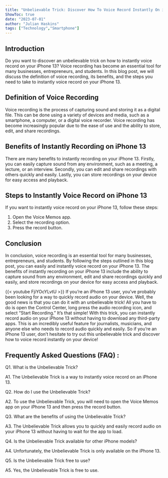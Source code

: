 ```yaml
---
title: "Unbelievable Trick: Discover How To Voice Record Instantly On iPhone 13!"
ShowToc: true 
date: "2023-07-01"
author: "Julian Haskins" 
tags: ["Technology","Smartphone"]
---
```

## Introduction 

Do you want to discover an unbelievable trick on how to instantly voice record on your iPhone 13? Voice recording has become an essential tool for many businesses, entrepreneurs, and students. In this blog post, we will discuss the definition of voice recording, its benefits, and the steps you need to take to instantly voice record on your iPhone 13. 

## Definition of Voice Recording 

Voice recording is the process of capturing sound and storing it as a digital file. This can be done using a variety of devices and media, such as a smartphone, a computer, or a digital voice recorder. Voice recording has become increasingly popular due to the ease of use and the ability to store, edit, and share recordings.

## Benefits of Instantly Recording on iPhone 13 

There are many benefits to instantly recording on your iPhone 13. Firstly, you can easily capture sound from any environment, such as a meeting, a lecture, or an interview. Secondly, you can edit and share recordings with others quickly and easily. Lastly, you can store recordings on your device for easy access and playback.

## Steps to Instantly Voice Record on iPhone 13 

If you want to instantly voice record on your iPhone 13, follow these steps: 

1. Open the Voice Memos app.
2. Select the recording option.
3. Press the record button.

## Conclusion 

In conclusion, voice recording is an essential tool for many businesses, entrepreneurs, and students. By following the steps outlined in this blog post, you can easily and instantly voice record on your iPhone 13. The benefits of instantly recording on your iPhone 13 include the ability to capture sound from any environment, edit and share recordings quickly and easily, and store recordings on your device for easy access and playback.

{{< youtube FjiYOcYLvtU >}} 
If you’re an iPhone 13 user, you’ve probably been looking for a way to quickly record audio on your device. Well, the good news is that you can do it with an unbelievable trick! All you have to do is open the Control Center, long press the audio recording icon, and select “Start Recording.” It’s that simple! With this trick, you can instantly record audio on your iPhone 13 without having to download any third-party apps. This is an incredibly useful feature for journalists, musicians, and anyone else who needs to record audio quickly and easily. So if you’re an iPhone 13 user, don’t hesitate to try out this unbelievable trick and discover how to voice record instantly on your device!

## Frequently Asked Questions (FAQ) :
Q1. What is the Unbelievable Trick?

A1. The Unbelievable Trick is a way to instantly voice record on an iPhone 13.

Q2. How do I use the Unbelievable Trick?

A2. To use the Unbelievable Trick, you will need to open the Voice Memos app on your iPhone 13 and then press the record button.

Q3. What are the benefits of using the Unbelievable Trick?

A3. The Unbelievable Trick allows you to quickly and easily record audio on your iPhone 13 without having to wait for the app to load.

Q4. Is the Unbelievable Trick available for other iPhone models?

A4. Unfortunately, the Unbelievable Trick is only available on the iPhone 13.

Q5. Is the Unbelievable Trick free to use?

A5. Yes, the Unbelievable Trick is free to use.



